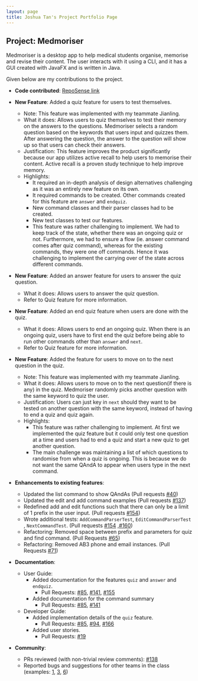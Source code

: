 ```yaml
---
layout: page
title: Joshua Tan's Project Portfolio Page
---
```


## Project: Medmoriser

Medmoriser is a desktop app to help medical students organise, memorise and revise their content. The user interacts with it using a CLI, and it has a GUI created with JavaFX and is written in Java.

Given below are my contributions to the project.

* **Code contributed**: [RepoSense link](https://nus-cs2103-ay2021s1.github.io/tp-dashboard/#breakdown=true&search=joshruien)

* **New Feature**: Added a quiz feature for users to test themselves.
  * Note: This feature was implemented with my teammate Jianling.
  * What it does: Allows users to quiz themselves to test their memory on the answers to the questions. Medmoriser selects a random question based on the keywords that users input and quizzes them. After answering the question, the answer to the question will show up so that users can check their answers.
  * Justification: This feature improves the product significantly because our app utilizes active recall to help users to memorise their content. Active recall is a proven study technique to help improve memory.
  * Highlights: 
    * It required an in-depth analysis of design alternatives challenging as it was an entirely new feature on its own. 
    * It required commands to be created. Other commands created for this feature are `answer` and `endquiz`.
    * New command classes and their parser classes had to be created. 
    * New test classes to test our features.
    * This feature was rather challenging to implement. We had to keep track of the state, whether there was an ongoing quiz or not. Furthermore, we had to ensure a flow (ie. answer command comes after quiz command), whereas for the existing commands, they were one off commands. Hence it was challenging to implement the carrying over of the state across different commands.
  
* **New Feature**: Added an answer feature for users to answer the quiz question.
  * What it does: Allows users to answer the quiz question.
  * Refer to Quiz feature for more information.

* **New Feature**: Added an end quiz feature when users are done with the quiz.
  * What it does: Allows users to end an ongoing quiz. When there is an ongoing quiz, users have to first end the quiz before being able to run other commands other than `answer` and `next`.
  * Refer to Quiz feature for more information.

* **New Feature**: Added the feature for users to move on to the next question in the quiz.
  * Note: This feature was implemented with my teammate Jianling.
  * What it does: Allows users to move on to the next question(if there is any) in the quiz. Medmoriser randomly picks another question with the same keyword to quiz the user.
  * Justification: Users can just key in `next` should they want to be tested on another question with the same keyword, instead of having to end a quiz and quiz again. 
  * Highlights:
    * This feature was rather challenging to implement. At first we implemented the quiz feature but it could only test one question at a time and users had to end a quiz and start a new quiz to get another question.
    * The main challenge was maintaining a list of which questions to randomise from when a quiz is ongoing. This is because we do not want the same QAndA to appear when users type in the next command. 

* **Enhancements to existing features**:
  * Updated the list command to show QAndAs (Pull requests [\#40](https://github.com/AY2021S1-CS2103T-W15-1/tp/pull/40))
  * Updated the edit and add command examples (Pull requests [\#137](https://github.com/AY2021S1-CS2103T-W15-1/tp/pull/137))
  * Redefined add and edit functions such that there can only be a limit of 1 prefix in the user input. (Pull requests [\#154](https://github.com/AY2021S1-CS2103T-W15-1/tp/pull/154))
  * Wrote additional tests: `AddCommandParserTest`, `EditCommandParserTest` , `NextCommandTest`. (Pull requests [\#154](https://github.com/AY2021S1-CS2103T-W15-1/tp/pull/154) ,[\#160](https://github.com/AY2021S1-CS2103T-W15-1/tp/pull/160))
  * Refactoring: Removed space between prefix and parameters for quiz and find command. (Pull Requests [#65](https://github.com/AY2021S1-CS2103T-W15-1/tp/pull/65))
  * Refactoring: Removed AB3 phone and email instances. (Pull Requests [\#71](https://github.com/AY2021S1-CS2103T-W15-1/tp/pull/71))

* **Documentation**: 
  * User Guide:
    * Added documentation for the features `quiz` and `answer` and `endquiz`.
      * Pull Requests: [\#85](https://github.com/AY2021S1-CS2103T-W15-1/tp/pull/85), [\#141](https://github.com/AY2021S1-CS2103T-W15-1/tp/pull/141), [\#155](https://github.com/AY2021S1-CS2103T-W15-1/tp/pull/155)
    * Added documentation for the command summary 
      * Pull Requests: [\#85](https://github.com/AY2021S1-CS2103T-W15-1/tp/pull/85), [\#141](https://github.com/AY2021S1-CS2103T-W15-1/tp/pull/141)
  * Developer Guide:
    * Added implementation details of the `quiz` feature.
       * Pull Requests: [\#85](https://github.com/AY2021S1-CS2103T-W15-1/tp/pull/85), [\#94](https://github.com/AY2021S1-CS2103T-W15-1/tp/pull/94), [\#166](https://github.com/AY2021S1-CS2103T-W15-1/tp/pull/166)
    * Added user stories.
       * Pull Requests: [\#19](https://github.com/AY2021S1-CS2103T-W15-1/tp/pull/19)

* **Community**:
  * PRs reviewed (with non-trivial review comments): [\#138](https://github.com/AY2021S1-CS2103T-W15-1/tp/pull/138)
  * Reported bugs and suggestions for other teams in the class (examples: [1](https://github.com/AY2021S1-CS2103T-W13-1/tp/issues/174), [3](https://github.com/AY2021S1-CS2103T-W13-1/tp/issues/176), [6](https://github.com/AY2021S1-CS2103T-W13-1/tp/issues/179))
  